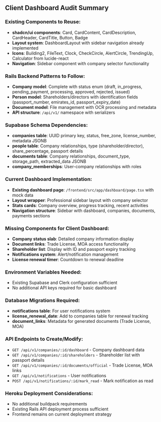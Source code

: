 ## Client Dashboard Audit Summary

### Existing Components to Reuse:
- **shadcn/ui components**: Card, CardContent, CardDescription, CardHeader, CardTitle, Button, Badge
- **Layout system**: DashboardLayout with sidebar navigation already implemented
- **Icons**: Building2, FileText, Clock, CheckCircle, AlertCircle, TrendingUp, Calculator from lucide-react
- **Navigation**: Sidebar component with company selector functionality

### Rails Backend Patterns to Follow:
- **Company model**: Complete with status enum (draft, in_progress, pending_payment, processing, approved, rejected, issued)
- **Person model**: Shareholders/directors with identification fields (passport_number, emirates_id, passport_expiry_date)
- **Document model**: File management with OCR processing and metadata
- **API structure**: `/api/v1/` namespace with serializers

### Supabase Schema Dependencies:
- **companies table**: UUID primary key, status, free_zone, license_number, metadata JSONB
- **people table**: Company relationships, type (shareholder/director), share_percentage, passport details
- **documents table**: Company relationships, document_type, storage_path, extracted_data JSONB
- **company_memberships**: User-company relationships with roles

### Current Dashboard Implementation:
- **Existing dashboard page**: `/frontend/src/app/dashboard/page.tsx` with mock data
- **Layout wrapper**: Professional sidebar layout with company selector
- **Stats cards**: Company overview, progress tracking, recent activities
- **Navigation structure**: Sidebar with dashboard, companies, documents, payments sections

### Missing Components for Client Dashboard:
- **Company status slab**: Detailed company information display
- **Document links**: Trade License, MOA access functionality  
- **Shareholder list**: Display with ID and passport expiry tracking
- **Notifications system**: Alert/notification management
- **License renewal timer**: Countdown to renewal deadline

### Environment Variables Needed:
- Existing Supabase and Clerk configuration sufficient
- No additional API keys required for basic dashboard

### Database Migrations Required:
- **notifications table**: For user notifications system
- **license_renewal_date**: Add to companies table for renewal tracking
- **document_links**: Metadata for generated documents (Trade License, MOA)

### API Endpoints to Create/Modify:
- `GET /api/v1/companies/:id/dashboard` - Company dashboard data
- `GET /api/v1/companies/:id/shareholders` - Shareholder list with passport details
- `GET /api/v1/companies/:id/documents/official` - Trade License, MOA links
- `GET /api/v1/notifications` - User notifications
- `POST /api/v1/notifications/:id/mark_read` - Mark notification as read

### Heroku Deployment Considerations:
- No additional buildpack requirements
- Existing Rails API deployment process sufficient
- Frontend remains on current deployment strategy
